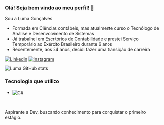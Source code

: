 ### Olá! Seja bem vindo ao meu perfil! 👋


Sou a Luma Gonçalves

- Formada em Ciências contábeis, mas atualmente curso o Tecnólogo de Análise e Desenvolvimento de Sistemas
- Já trabalhei em Escritórios de Contabilidade e prestei Serviço Temporário ao Exército Brasileiro durante 6 anos
- Recentemente, aos 34 anos, decidi fazer uma transição de carreira

[![Linkedin](https://img.shields.io/badge/LinkedIn-0077B5?style=for-the-badge&logo=linkedin&logoColor=white)](https://www.linkedin.com/in/luma-barbosa-8b1b3935/)
[![Instagram](https://img.shields.io/badge/Instagram-E4405F?style=for-the-badge&logo=instagram&logoColor=white)](https://instagram.com/lumabrg)


![Luma GitHub stats](https://github-readme-stats.vercel.app/api?username=Luma-Goncalves&show_icons=true&theme=merko)

### Tecnologia que utilizo

+ <div style="display:inline_block><br/>
- <div style="display:inline_block">
  <img align ="center" alt= "C#" src="https://img.shields.io/badge/C%23-239120?style=for-the-badge&logo=c-sharp&logoColor=white" />
</div><br/>
  
Aspirante a Dev, buscando conhecimento para conquistar o primeiro estágio.
  
